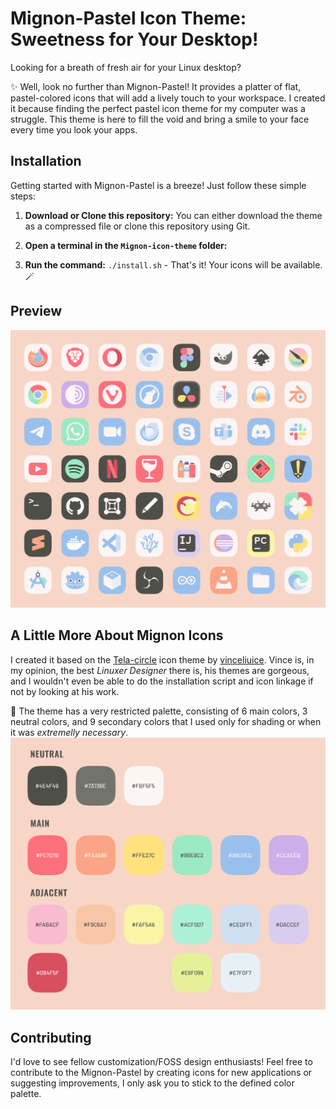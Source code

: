 # Mignon-Pastel Icon Theme: Sweetness for Your Desktop!

Looking for a breath of fresh air for your Linux desktop?

✨ Well, look no further than Mignon-Pastel! It provides a platter of flat, pastel-colored icons that will add a lively touch to your workspace. I created it because finding the perfect pastel icon theme for my computer was a struggle. This theme is here to fill the void and bring a smile to your face every time you look your apps.

## Installation

Getting started with Mignon-Pastel is a breeze! Just follow these simple steps:

1. **Download or Clone this repository:** You can either download the theme as a compressed file or clone this repository using Git.

2. **Open a terminal in the `Mignon-icon-theme` folder:**

3. **Run the command:** `./install.sh` - That's it! Your icons will be available. 🪄

## Preview
![Mignon](preview.png)

## A Little More About Mignon Icons

I created it based on the [Tela-circle](https://github.com/vinceliuice/Tela-circle-icon-theme) icon theme by [vinceliuice](https://github.com/vinceliuice). Vince is, in my opinion, the best *Linuxer Designer* there is, his themes are gorgeous, and I wouldn't even be able to do the installation script and icon linkage if not by looking at his work.

🎨 The theme has a very restricted palette, consisting of 6 main colors, 3 neutral colors, and 9 secondary colors that I used only for shading or when it was *extremelly necessary*.
![Palette](palette.png)

## Contributing

I'd love to see fellow customization/FOSS design enthusiasts! Feel free to contribute to the Mignon-Pastel by creating icons for new applications or suggesting improvements, I only ask you to stick to the defined color palette.
